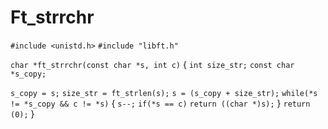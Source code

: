 # Ft_strrchr

`#include <unistd.h>`
`#include "libft.h"`

`char *ft_strrchr(const char *s, int c)`
{
`int size_str;`
`const char *s_copy;`
    
`s_copy = s;`
`size_str = ft_strlen(s);`
`s = (s_copy + size_str);`
`while(*s != *s_copy && c != *s)`
{
`s--;`
`if(*s == c)`
`return ((char *)s);`
}
`return (0);`
}

